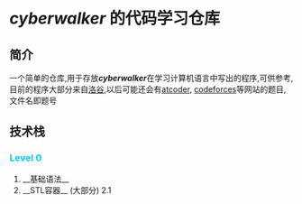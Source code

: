 # ___cyberwalker___ 的代码学习仓库

## 简介
一个简单的仓库,用于存放***cyberwalker***在学习计算机语言中写出的程序,可供参考,     
目前的程序大部分来自[洛谷](https://www.luogu.com.cn/),以后可能还会有[atcoder](http://atcoder.jp/), [codeforces](https://codeforces.com/)等网站的题目,文件名即题号    

## 技术栈
### <span style="text-align:center;color:#00ccff">Level 0</span>

<ol>
<li>__基础语法__  
<li>__STL容器__ (大部分)
2.1

